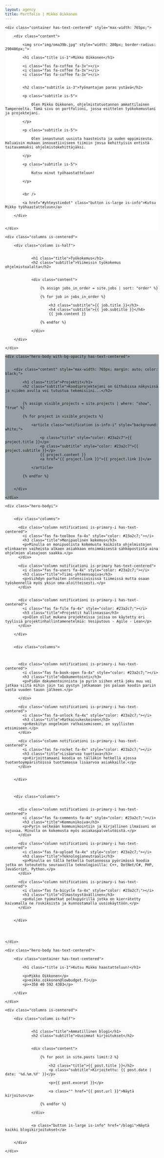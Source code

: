 ```yaml
---
layout: agency
title: Portfolio | Mikko Oikkonen
---
```




<section class="hero is-fullheight-with-navbar" style="background: #ffffff url('img/coffee-background-1600.jpg') no-repeat scroll center 40%; background-size: cover;">

  
  <div class="hero-body with-bg-opacity">

	<div class="container has-text-centered" style="max-width: 765px;">
      	
    	<div class="content">

	      	<img src="img/oma39b.jpg" style="width: 280px; border-radius: 290486px;">
			
	      	<h1 class="title is-1">Mikko Oikkonen</h1>
	      	
	      	<i class="fas fa-coffee fa-3x"></i>
	      	<i class="fas fa-coffee fa-3x"></i>
	      	<i class="fas fa-coffee fa-3x"></i>
	      	
	      	
	      	<h2 class="subtitle is-3">Työnantajan paras ystävä</h2>
	    
	      	<p class="subtitle is-5">

	      		Olen Mikko Oikkonen, ohjelmistotuotannon ammattilainen Tampereelta. Tämä sivu on portfolioni, jossa esittelen työkokemustani ja projektejani.
	      	
	      	</p>

			<p class="subtitle is-5">

		      	Olen innostunut uusista haasteista ja uuden oppimisesta. Haluaisin mukaan innovatiiviseen tiimiin jossa kehittyisin entistä taitavammaksi ohjelmistokehittäjäksi.

			</p>

			<p class="subtitle is-5">

				Kutsu minut työhaastatteluun!

			</p>


	      	<br />

	      	<a href="#yhteystiedot" class="button is-large is-info">Kutsu Mikko työhaastatteluun</a>

	    </div>


    </div>
  
  </div>




</section>




<section class="section" id="kokemus">


	<div class="columns is-centered">

		<div class="column is-half">
		  
		      
		      	<h1 class="title">Työkokemus</h1>
		      	<h2 class="subtitle">Viimeisin työkokemus ohjelmistoalalta</h2>
		    

		      	<div class="content">

					{% assign jobs_in_order = site.jobs | sort: "order" %}

					{% for job in jobs_in_order %}

						<h3 class="subtitle">{{ job.title }}</h3>
						<h4 class="subtitle">{{ job.subtitle }}</h4>
						{{ job.content }}

					{% endfor %}      	

				</div>

		</div>

	</div>

  
</section>


  



<section id="projektit" class="hero is-primary is-fullheight" style="/*background: #ffffff url('img/code-background-1600.jpg') no-repeat scroll center 40%; background-size: cover;*/ background: #979fa4;">

  
	<div class="hero-body with-bg-opacity has-text-centered">


		<div class="content" style="max-width: 765px; margin: auto; color: black;">

	      	<h1 class="title">Projektit</h1>
    	  	<h2 class="subtitle">Koodiprojektejani on Githubissa näkyvissä ja niiden avulla voi tutustua tekemisiini...</h2>

			
    	  	{% assign visible_projects = site.projects | where: "show", "true" %}

			{% for project in visible_projects %}

				<article class="notification is-info-i" style="background: white;">

					<p class="title" style="color: #23a2c7">{{ project.title }}</p>
					<p class="subtitle" style="color: #23a2c7">{{ project.subtitle }}</p>
					{{ project.content }}
					<a href="{{ project.link }}">{{ project.link }}</a>

				</article>

			{% endfor %}      	


   	 	</div>

	</div>

</section>












<section class="section heroi is-fullheighti" id="features">


	<div class="hero-bodyi">


		<div class="columns">

		  <div class="column notificationi is-primary-i has-text-centered">
		    <i class="fas fa-toolbox fa-4x" style="color: #23a2c7;"></i>
		    <h3 class="title">Monipuolinen kokemus</h3>
		    <p>Minulla on monipuolista kokemusta kaikista ohjelmistojen elinkaaren vaiheista alkaen asiakkaan ensimmäisestä sähköpostista aina ohjelmien alasajoon saakka.</p>
		  </div>

		  <div class="column notificationi is-primary has-text-centered">
		    <i class="fas fa-users fa-4x" style="color: #23a2c7;"></i>
		    <h3 class="title">Tiimi-yhteensopiva</h3>
		    <p>Viihdyn parhaiten intensiivisissä tiimeissä mutta osaan työskennellä myös yksin oma-aloitteisesti.</p>
		  </div>


		  <div class="column notificationi is-primary-i has-text-centered">
		    <i class="fas fa-file fa-4x" style="color: #23a2c7;"></i>
		    <h3 class="title">Projektit hallinnassa</h3>
		    <p>Olen ollut mukana projekteissa joissa on käytetty eri tyylisiä projektinhallintamenetelmiä: Vesiputous - Agile - Lean</p>
		  </div>

		</div>


		<div class="columns">



		  <div class="column notificationi is-primary-i has-text-centered">
		    <i class="fas fa-book-open fa-4x" style="color: #23a2c7;"></i>
		    <h3 class="title">Dokumentointi</h3>
		    <p>Pidän dokumentoinnista ja pyrin siihen että joku muu voi jatkaa siitä mihin jäin tai pystyn jatkamaan jos palaan koodin pariin vasta vuoden tauon jälkeen.</p>

		  </div>

		  <div class="column notificationi is-primary-i has-text-centered">
		    <i class="fas fa-unlock fa-4x" style="color: #23a2c7;"></i>
		    <h3 class="title">Ratkaisukeskeinen</h3>
		    <p>Keskityn ongelmien ratkaisemiseen, en syyllisten etsimiseen.</p>
		  </div>

		  <div class="column notificationi is-primary-i has-text-centered">
		    <i class="fas fa-rocket fa-4x" style="color: #23a2c7;"></i>
		    <h3 class="title">Lisäarvoa tuottava</h3>
		    <p>Kirjoittamaani koodia on tälläkin hetkellä ajossa tuotantoympäristöissä tuottamassa lisäarvoa asiakkaille.</p>
		  </div>


		</div>



		<div class="columns">


		  <div class="column notificationi is-primary-i has-text-centered">
		    <i class="fas fa-comments fa-4x" style="color: #23a2c7;"></i>
		    <h3 class="title">Kommunikoiva</h3>
		    <p>Pyrin selkeään kommunikointiin ja kirjallinen ilmaisuni on sujuvaa. Minulla on kokemusta myös asiakaspalvelutöistä.</p>
		  </div>

		  <div class="column notificationi is-primary-i has-text-centered">
		    <i class="fas fa-upload fa-4x" style="color: #23a2c7;"></i>
		    <h3 class="title">Teknologianeutraali</h3>
		    <p>Minulla on tällä hetkellä tuotannossa pyörimässä koodia jotka on toteutettu seuraavilla teknologioilla: C++, DotNet/C#, PHP, JavaScript, Python.</p>
		  </div>

		  <div class="column notificationi is-primary-i has-text-centered">
		  	<i class="fas fa-bicycle fa-4x" style="color: #23a2c7;"></i>
		    <h3 class="title">Ilmastoystävällinen</h3>
		    <p>Kuljen työmatkat polkupyörillä jotka on kierrätetty kaivamalla ne roskiksista ja kunnostamalla uusiokäyttöön.</p>
		  </div>


		</div>




	</div>


</section>









<section class="section hero is-fullheight is-info " id="yhteystiedot">


	<div class="hero-body has-text-centered">

		<div class="container has-text-centered">

			<h1 class="title is-1">Kutsu Mikko haastatteluun!</h1>

			<p>Mikko Oikkonen</p>
			<p>mikko.oikkonen@lowbudget.fi</p>
			<p>+358 40 592 4303</p>

		</div>

	</div>

</section>











<section class="section" id="blogi">


	<div class="columns is-centered">

		<div class="column is-half">
		  
		      
		      	<h1 class="title">Ammatillinen blogi</h1>
		      	<h2 class="subtitle">Uusimmat kirjoitukset</h2>
		    

		      	<div class="content">

					{% for post in site.posts limit:2 %}

						<h2 class="title">{{ post.title }}</h2>
						<p class="subtitle">Kirjoitettu: {{ post.date | date: '%d.%m.%Y' }}</p>

						<p>{{ post.excerpt }}</p>

						<a class="" href="{{ post.url }}">Näytä kirjoitus</a>

					{% endfor %}      	

				</div>


				<a class="button is-large is-info" href="/blogi">Näytä kaikki blogikirjoitukset</a>


		</div>

	</div>

  
</section>










